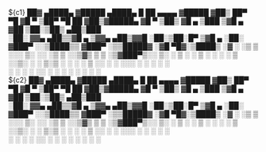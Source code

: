 ${c1}
  ██▓ ▄████▄  ▓█████  ▄████▄   █    ██  ▄▄▄▄   ▓█████ 
 ▓██▒ ██▀ ▀█  ▓█   ▀ ▒██▀ ▀█   ██  ▓██▒▓█████▄ ▓█   ▀ 
 ▒██▒ ▓█    ▄ ▒███   ▒▓█    ▄ ▓██  ▒██░▒██▒ ▄██▒███   
 ░██░ ▓▓▄ ▄██▒▒▓█  ▄ ▒▓▓▄ ▄██▒▓▓█  ░██░▒██░█▀  ▒▓█  ▄ 
 ░██░  ▓███▀ ░░▒████▒▒ ▓███▀ ░▒▒█████▓ ░▓█  ▀█▓░▒████▒
 ░▓  ░ ░▒ ▒  ░░░ ▒░ ░░ ░▒ ▒  ░░▒▓▒ ▒ ▒ ░▒▓███▀▒░░ ▒░ ░
  ▒ ░  ░  ▒    ░ ░  ░  ░  ▒   ░░▒░ ░ ░ ▒░▒   ░  ░ ░  ░
  ▒ ░░           ░   ░         ░░░ ░ ░  ░    ░    ░   
  ░  ░ ░         ░  ░░ ░         ░      ░         ░  ░
     ░               ░                       ░        
${c2}  ██▓ ▄████▄  ▓█████  ▄████▄   █    ██  ▄▄▄▄   ▓█████ 
 ▓██▒ ██▀ ▀█  ▓█   ▀ ▒██▀ ▀█   ██  ▓██▒▓█████▄ ▓█   ▀ 
 ▒██▒ ▓█    ▄ ▒███   ▒▓█    ▄ ▓██  ▒██░▒██▒ ▄██▒███   
 ░██░ ▓▓▄ ▄██▒▒▓█  ▄ ▒▓▓▄ ▄██▒▓▓█  ░██░▒██░█▀  ▒▓█  ▄ 
 ░██░  ▓███▀ ░░▒████▒▒ ▓███▀ ░▒▒█████▓ ░▓█  ▀█▓░▒████▒
 ░▓  ░ ░▒ ▒  ░░░ ▒░ ░░ ░▒ ▒  ░░▒▓▒ ▒ ▒ ░▒▓███▀▒░░ ▒░ ░
  ▒ ░  ░  ▒    ░ ░  ░  ░  ▒   ░░▒░ ░ ░ ▒░▒   ░  ░ ░  ░
  ▒ ░░           ░   ░         ░░░ ░ ░  ░    ░    ░   
  ░  ░ ░         ░  ░░ ░         ░      ░         ░  ░
     ░               ░                       ░        

